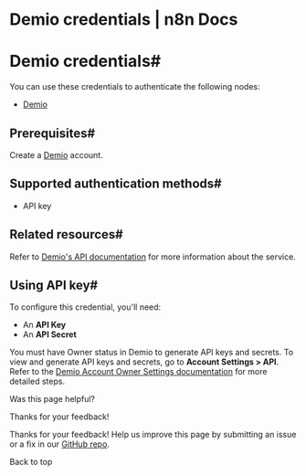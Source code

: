 # Demio credentials | n8n Docs

[ ](https://github.com/n8n-io/n8n-docs/edit/main/docs/integrations/builtin/credentials/demio.md "Edit this page")

# Demio credentials#

You can use these credentials to authenticate the following nodes:

  * [Demio](../../app-nodes/n8n-nodes-base.demio/)

## Prerequisites#

Create a [Demio](https://demio.com/) account.

## Supported authentication methods#

  * API key

## Related resources#

Refer to [Demio's API documentation](https://publicdemioapi.docs.apiary.io/#) for more information about the service.

## Using API key#

To configure this credential, you'll need:

  * An **API Key**
  * An **API Secret**

You must have Owner status in Demio to generate API keys and secrets. To view and generate API keys and secrets, go to **Account Settings > API**. Refer to the [Demio Account Owner Settings documentation](https://help.demio.com/en/articles/6456716-account-owner-settings) for more detailed steps.

Was this page helpful? 

Thanks for your feedback! 

Thanks for your feedback! Help us improve this page by submitting an issue or a fix in our [GitHub repo](https://github.com/n8n-io/n8n-docs). 

Back to top